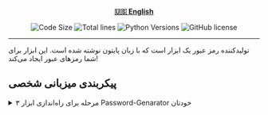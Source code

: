 <div align="center">

[**🇺🇸 English**](README.md)
</div>

<p align="center">
    <img src="https://img.shields.io/github/languages/code-size/robonamari/Password-Genarator?style=flat" alt="Code Size">
    <img src="https://tokei.rs/b1/github/robonamari/Password-Genarator?style=flat" alt="Total lines">
    <img src="https://img.shields.io/badge/python-%5E3.9-blue" alt="Python Versions">
    <img src="https://img.shields.io/github/license/robonamari/Password-Genarator" alt="GitHub license">
</p>

---

تولیدکننده رمز عبور یک ابزار است که با زبان پایتون نوشته شده است. این ابزار برای شما رمزهای عبور ایجاد می‌کند!  


## پیکربندی میزبانی شخصی  
<details>  
<summary>۳ مرحله برای راه‌اندازی ابزار Password-Genarator خودتان</summary>

### ۱. کلون کردن مخزن
```bash
git clone https://github.com/robonamari/Password-Genarator
```

### **۲. نصب پایتون**  
پایتون را نصب کنید. نیازی به وابستگی‌های اضافی نیست.  

### **۳. اجرای اسکریپت**
```bash
python main.py
```

### تمام!  
اسکریپت شما به‌طور کامل پیکربندی شده و آماده اجرا است!

</details>
